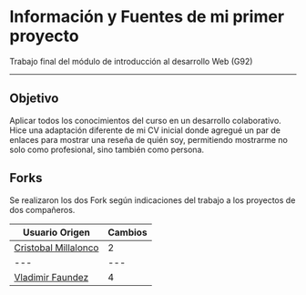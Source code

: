 # Información y Fuentes de mi primer proyecto

Trabajo final del módulo de introducción al desarrollo Web (G92)

---

## Objetivo
Aplicar todos los conocimientos del curso en un desarrollo colaborativo. Hice una adaptación diferente de mi CV inicial donde agregué un par de enlaces para mostrar una reseña de quién soy, permitiendo mostrarme no solo como profesional, sino también como persona.

## Forks
Se realizaron los dos Fork según indicaciones del trabajo a los proyectos de dos compañeros.

| Usuario Origen | Cambios |
| --- | --- |
| [Cristobal Millalonco](https://github.com/cmillal/cmillal.github.io) | 2 |
| --- | --- |
| [Vladimir Faundez](https://github.com/vfaundez-dev/vfaundez-dev.github.io) | 4 |
